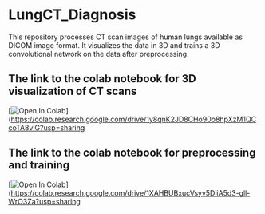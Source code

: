 # LungCT_Diagnosis
This repository processes CT scan images of human lungs available as DICOM image format. It visualizes the data in 3D and trains a 3D convolutional network on the data after preprocessing.
## The link to the colab notebook for 3D visualization of CT scans
[![Open In Colab](https://colab.research.google.com/assets/colab-badge.svg)](https://colab.research.google.com/drive/1y8qnK2JD8CHo90o8hpXzM1QCcoTA8vlG?usp=sharing
## The link to the colab notebook for preprocessing and training
[![Open In Colab](https://colab.research.google.com/assets/colab-badge.svg)](https://colab.research.google.com/drive/1XAHBUBxucVsyv5DiiA5d3-gll-WrO3Za?usp=sharing
